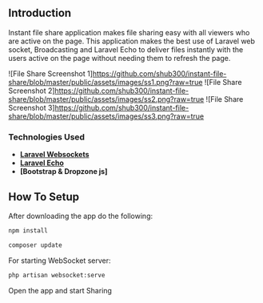 ## Introduction

Instant file share application makes file sharing easy with all viewers who are active on the page. This application makes the best use of Laravel web socket, Broadcasting and Laravel Echo to deliver files instantly with the users active on the page without needing them to refresh the page.

![File Share Screenshot 1]https://github.com/shub300/instant-file-share/blob/master/public/assets/images/ss1.png?raw=true
![File Share Screenshot 2]https://github.com/shub300/instant-file-share/blob/master/public/assets/images/ss2.png?raw=true
![File Share Screenshot 3]https://github.com/shub300/instant-file-share/blob/master/public/assets/images/ss3.png?raw=true

### Technologies Used

- **[Laravel Websockets](https://beyondco.de/docs/laravel-websockets/getting-started/introduction)**
- **[Laravel Echo](https://laravel.com/docs/8.x/broadcasting)**
- **[Bootstrap & Dropzone js]**

## How To Setup

After downloading the app do the following:

```bash
npm install

composer update
```
For starting WebSocket server:

```bash
php artisan websocket:serve
```
Open the app and start Sharing
